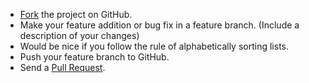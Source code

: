 * [Fork](https://help.github.com/articles/fork-a-repo) the project on GitHub.
* Make your feature addition or bug fix in a feature branch. (Include a description of your changes)
* Would be nice if you follow the rule of alphabetically sorting lists.
* Push your feature branch to GitHub.
* Send a [Pull Request](https://help.github.com/articles/using-pull-requests).
